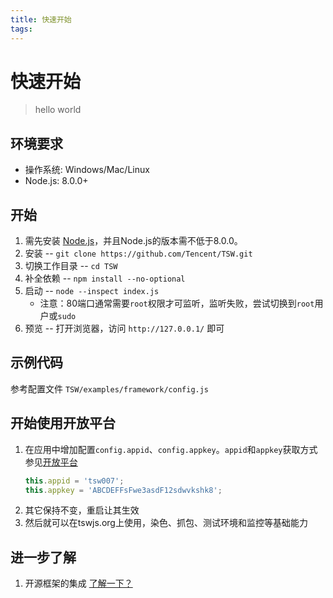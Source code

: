 ```yaml
---
title: 快速开始
tags:
---
```

# 快速开始
> hello world

## 环境要求

- 操作系统: Windows/Mac/Linux
- Node.js: 8.0.0+

## 开始

1. 需先安装 [Node.js](https://nodejs.org/en/download/)，并且Node.js的版本需不低于8.0.0。
1. 安装 -- `git clone https://github.com/Tencent/TSW.git`
1. 切换工作目录 -- `cd TSW`
1. 补全依赖 -- `npm install --no-optional`
1. 启动 --  `node --inspect index.js`
    - 注意：80端口通常需要`root`权限才可监听，监听失败，尝试切换到`root`用户或`sudo`
1. 预览 -- 打开浏览器，访问 `http://127.0.0.1/` 即可

## 示例代码

参考配置文件 `TSW/examples/framework/config.js`

## 开始使用开放平台

1. 在应用中增加配置`config.appid`、`config.appkey`。`appid`和`appkey`获取方式参见[开放平台](//tswjs.org/guide/introduce/cloud)
    ```js
    this.appid = 'tsw007';
    this.appkey = 'ABCDEFFsFwe3asdF12sdwvkshk8';
    ```
1. 其它保持不变，重启让其生效
1. 然后就可以在tswjs.org上使用，染色、抓包、测试环境和监控等基础能力


## 进一步了解

1. 开源框架的集成 [了解一下？](//tswjs.org/guide/introduce/framework)